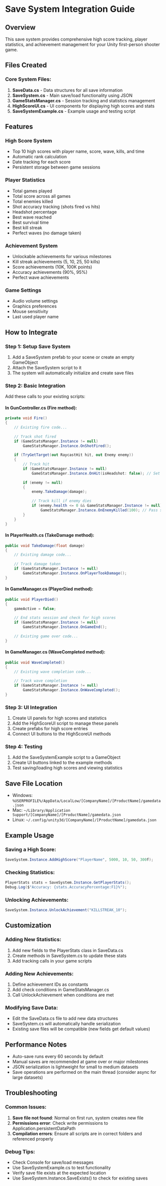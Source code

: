 # Save System Integration Guide

## Overview
This save system provides comprehensive high score tracking, player statistics, and achievement management for your Unity first-person shooter game.

## Files Created

### Core System Files:
1. **SaveData.cs** - Data structures for all save information
2. **SaveSystem.cs** - Main save/load functionality using JSON
3. **GameStatsManager.cs** - Session tracking and statistics management
4. **HighScoreUI.cs** - UI components for displaying high scores and stats
5. **SaveSystemExample.cs** - Example usage and testing script

## Features

### High Score System
- Top 10 high scores with player name, score, wave, kills, and time
- Automatic rank calculation
- Date tracking for each score
- Persistent storage between game sessions

### Player Statistics
- Total games played
- Total score across all games
- Total enemies killed
- Shot accuracy tracking (shots fired vs hits)
- Headshot percentage
- Best wave reached
- Best survival time
- Best kill streak
- Perfect waves (no damage taken)

### Achievement System
- Unlockable achievements for various milestones
- Kill streak achievements (5, 10, 25, 50 kills)
- Score achievements (10K, 100K points)
- Accuracy achievements (90%, 95%)
- Perfect wave achievements

### Game Settings
- Audio volume settings
- Graphics preferences
- Mouse sensitivity
- Last used player name

## How to Integrate

### Step 1: Setup Save System
1. Add a SaveSystem prefab to your scene or create an empty GameObject
2. Attach the SaveSystem script to it
3. The system will automatically initialize and create save files

### Step 2: Basic Integration
Add these calls to your existing scripts:

#### In GunController.cs (Fire method):
```csharp
private void Fire()
{
    // Existing fire code...
    
    // Track shot fired
    if (GameStatsManager.Instance != null)
        GameStatsManager.Instance.OnShotFired();
    
    if (TryGetTarget(out RaycastHit hit, out Enemy enemy))
    {
        // Track hit
        if (GameStatsManager.Instance != null)
            GameStatsManager.Instance.OnHit(isHeadshot: false); // Set true for headshots
        
        if (enemy != null)
        {
            enemy.TakeDamage(damage);
            
            // Track kill if enemy dies
            if (enemy.health <= 0 && GameStatsManager.Instance != null)
                GameStatsManager.Instance.OnEnemyKilled(100); // Pass score awarded
        }
    }
}
```

#### In PlayerHealth.cs (TakeDamage method):
```csharp
public void TakeDamage(float damage)
{
    // Existing damage code...
    
    // Track damage taken
    if (GameStatsManager.Instance != null)
        GameStatsManager.Instance.OnPlayerTookDamage();
}
```

#### In GameManager.cs (PlayerDied method):
```csharp
public void PlayerDied()
{
    gameActive = false;
    
    // End stats session and check for high scores
    if (GameStatsManager.Instance != null)
        GameStatsManager.Instance.OnGameEnd();
    
    // Existing game over code...
}
```

#### In GameManager.cs (WaveCompleted method):
```csharp
public void WaveCompleted()
{
    // Existing wave completion code...
    
    // Track wave completion
    if (GameStatsManager.Instance != null)
        GameStatsManager.Instance.OnWaveCompleted();
}
```

### Step 3: UI Integration
1. Create UI panels for high scores and statistics
2. Add the HighScoreUI script to manage these panels
3. Create prefabs for high score entries
4. Connect UI buttons to the HighScoreUI methods

### Step 4: Testing
1. Add the SaveSystemExample script to a GameObject
2. Create UI buttons linked to the example methods
3. Test saving/loading high scores and viewing statistics

## Save File Location
- Windows: `%USERPROFILE%/AppData/LocalLow/[CompanyName]/[ProductName]/gamedata.json`
- Mac: `~/Library/Application Support/[CompanyName]/[ProductName]/gamedata.json`
- Linux: `~/.config/unity3d/[CompanyName]/[ProductName]/gamedata.json`

## Example Usage

### Saving a High Score:
```csharp
SaveSystem.Instance.AddHighScore("PlayerName", 5000, 10, 50, 300f);
```

### Checking Statistics:
```csharp
PlayerStats stats = SaveSystem.Instance.GetPlayerStats();
Debug.Log($"Accuracy: {stats.AccuracyPercentage:F1}%");
```

### Unlocking Achievements:
```csharp
SaveSystem.Instance.UnlockAchievement("KILLSTREAK_10");
```

## Customization

### Adding New Statistics:
1. Add new fields to the PlayerStats class in SaveData.cs
2. Create methods in SaveSystem.cs to update these stats
3. Add tracking calls in your game scripts

### Adding New Achievements:
1. Define achievement IDs as constants
2. Add check conditions in GameStatsManager.cs
3. Call UnlockAchievement when conditions are met

### Modifying Save Data:
- Edit the SaveData.cs file to add new data structures
- SaveSystem.cs will automatically handle serialization
- Existing save files will be compatible (new fields get default values)

## Performance Notes
- Auto-save runs every 60 seconds by default
- Manual saves are recommended at game over or major milestones
- JSON serialization is lightweight for small to medium datasets
- Save operations are performed on the main thread (consider async for large datasets)

## Troubleshooting

### Common Issues:
1. **Save file not found**: Normal on first run, system creates new file
2. **Permissions error**: Check write permissions to Application.persistentDataPath
3. **Compilation errors**: Ensure all scripts are in correct folders and referenced properly

### Debug Tips:
- Check Console for save/load messages
- Use SaveSystemExample.cs to test functionality
- Verify save file exists at the expected location
- Use SaveSystem.Instance.SaveExists() to check for existing saves
